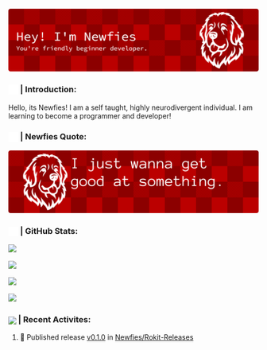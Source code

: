 ![Logo](res/banner.png)
<!--| [![portfolio](https://img.shields.io/badge/Ko--fi-000?style=for-the-badge&logo=ko-fi&logoColor=white)](https://google.com) | [![portfolio](https://img.shields.io/badge/Ko--fi-000?style=for-the-badge&logo=ko-fi&logoColor=white)](https://google.com) | [![portfolio](https://img.shields.io/badge/Ko--fi-000?style=for-the-badge&logo=ko-fi&logoColor=white)](https://google.com) | [![portfolio](https://img.shields.io/badge/Ko--fi-000?style=for-the-badge&logo=ko-fi&logoColor=white)](https://google.com) | [![portfolio](https://img.shields.io/badge/Ko--fi-000?style=for-the-badge&logo=ko-fi&logoColor=white)](https://google.com) |
|-----------------------------|-----------------------------|-----------------------------|-----------------------------|-----------------------------|
-->

<h3>
  <img src="res/introduction-icon.svg" width="20" align="absmiddle"/> | Introduction:
  <!-- Image By FontAwesome.com : https://fontawesome.com/icons/user -->
</h3>


Hello, its Newfies! I am a self taught, highly neurodivergent individual. I am learning to become a programmer and developer!

<h3>
  <img src="res/quote.svg" width="20" align="absmiddle"/> | Newfies Quote:
  <!-- Image By FontAwesome.com : https://fontawesome.com/icons/message -->
</h3>

<!--QUOTE-START-->
![Quote](https://raw.githubusercontent.com/Newfies/Newfies/refs/heads/main/res/quote.png?1761482305)
<!--QUOTE-END-->

<h3>
    <img src="res/stats.svg" width="20" align="absmiddle"/> | GitHub Stats:
    <!-- Image By FontAwesome.com : https://fontawesome.com/icons/message -->
</h3>

![](https://github-readme-stats.vercel.app/api?username=newfies&theme=shadow_red&show_icons=true&border_color=bb0000&text_color=ffffff&title_color=ffffff&icon_color=ffffff&bg_color=8c0000&card_width=530)<br/>

![](https://github-readme-stats.vercel.app/api/top-langs/?username=Newfies&&theme=shadow_red&show_icons=true&border_color=bb0000&text_color=ffffff&title_color=ffffff&icon_color=ffffff&bg_color=8c0000&hide_border=false&include_all_commits=true&count_private=true&card_width=530)<br/>

![](https://github-readme-stats.vercel.app/api/wakatime?username=Newfies&theme=shadow_red&show_icons=true&border_color=bb0000&text_color=ffffff&title_color=ffffff&icon_color=ffffff&bg_color=8c0000&card_width=530)<br/>

![](https://github-contributor-stats.vercel.app/api?username=Newfies&limit=5&theme=shadow_red&show_icons=true&border_color=bb0000&text_color=ffffff&title_color=ffffff&icon_color=ffffff&bg_color=8c0000&combine_all_yearly_contributions=true&card_width=530)<br/>

<h3>
    <img src="https://cdn.simpleicons.org/github/ffffff" width="20" align="absmiddle"/> | Recent Activites:
</h3>

<!--START_SECTION:activity-->
1. 🚀 Published release [v0.1.0](https://github.com/Newfies/Rokit-Releases/releases/tag/v0.1.0) in [Newfies/Rokit-Releases](https://github.com/Newfies/Rokit-Releases)
<!--END_SECTION:activity-->